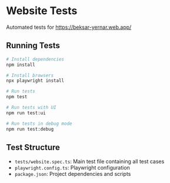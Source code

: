 # Website Tests

Automated tests for https://beksar-yernar.web.app/

## Running Tests

```bash
# Install dependencies
npm install

# Install browsers
npx playwright install

# Run tests
npm test

# Run tests with UI
npm run test:ui

# Run tests in debug mode
npm run test:debug
```

## Test Structure

- `tests/website.spec.ts`: Main test file containing all test cases
- `playwright.config.ts`: Playwright configuration
- `package.json`: Project dependencies and scripts